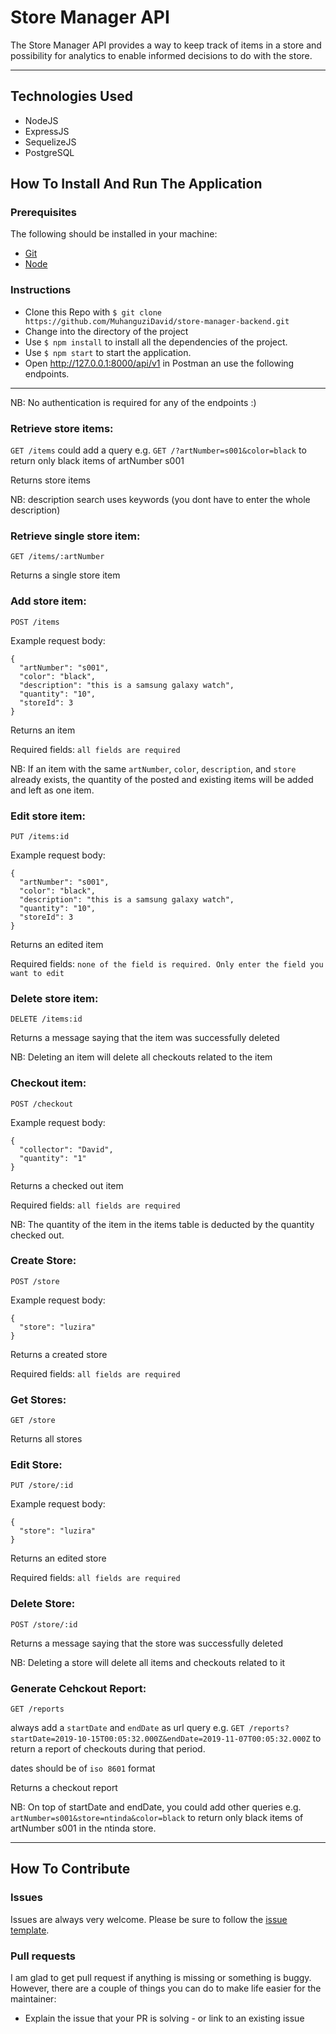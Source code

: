 # Store Manager API

The Store Manager API provides a way to keep track of items in a store and possibility for analytics to enable informed decisions to do with the store.

-----

## Technologies Used

- NodeJS
- ExpressJS
- SequelizeJS
- PostgreSQL

## How To Install And Run The Application

### Prerequisites

The following should be installed in your machine:

- [Git](https://git-scm.com/downloads)
- [Node](https://nodejs.org/en/download)

### Instructions

- Clone this Repo with `$ git clone https://github.com/MuhanguziDavid/store-manager-backend.git`
- Change into the directory of the project
- Use `$ npm install` to install all the dependencies of the project.
- Use `$ npm start` to start the application.
- Open http://127.0.0.1:8000/api/v1 in Postman an use the following endpoints.

-----

NB: No authentication is required for any of the endpoints :)

### Retrieve store items:

`GET /items` could add a query e.g. `GET /?artNumber=s001&color=black` to return only black items of artNumber s001

Returns store items

NB: description search uses keywords (you dont have to enter the whole description)

### Retrieve single store item:

`GET /items/:artNumber`

Returns a single store item

### Add store item:

`POST /items`

Example request body:

```source-json
{
  "artNumber": "s001",
  "color": "black",
  "description": "this is a samsung galaxy watch",
  "quantity": "10",
  "storeId": 3
}
```

Returns an item

Required fields: `all fields are required`

NB: If an item with the same `artNumber`, `color`, `description`, and `store` already exists, the quantity of the posted and existing items will be added and left as one item.

### Edit store item:

`PUT /items:id`

Example request body:

```source-json
{
  "artNumber": "s001",
  "color": "black",
  "description": "this is a samsung galaxy watch",
  "quantity": "10",
  "storeId": 3
}
```

Returns an edited item

Required fields: `none of the field is required. Only enter the field you want to edit`

### Delete store item:

`DELETE /items:id`

Returns a message saying that the item was successfully deleted

NB: Deleting an item will delete all checkouts related to the item

### Checkout item:

`POST /checkout`

Example request body:

```source-json
{
  "collector": "David",
  "quantity": "1"
}
```

Returns a checked out item

Required fields: `all fields are required`

NB: The quantity of the item in the items table is deducted by the quantity checked out.

### Create Store:

`POST /store`

Example request body:

```source-json
{
  "store": "luzira"
}
```

Returns a created store

Required fields: `all fields are required`

### Get Stores:

`GET /store`

Returns all stores

### Edit Store:

`PUT /store/:id`

Example request body:

```source-json
{
  "store": "luzira"
}
```

Returns an edited store

Required fields: `all fields are required`

### Delete Store:

`POST /store/:id`

Returns a message saying that the store was successfully deleted

NB: Deleting a store will delete all items and checkouts related to it

### Generate Cehckout Report:

`GET /reports`

always add a `startDate` and `endDate` as url query e.g. `GET /reports?startDate=2019-10-15T00:05:32.000Z&endDate=2019-11-07T00:05:32.000Z` to return a report of checkouts during that period.

dates should be of `iso 8601` format

Returns a checkout report

NB: On top of startDate and endDate, you could add other queries e.g. `artNumber=s001&store=ntinda&color=black` to return only black items of artNumber s001 in the ntinda store.

-----

## How To Contribute

### Issues

Issues are always very welcome. Please be sure to follow the [issue template](https://github.com/andela/engineering-playbook/issues/new).

### Pull requests

I am glad to get pull request if anything is missing or something is buggy. However, there are a couple of things you can do to make life easier for the maintainer:

- Explain the issue that your PR is solving - or link to an existing issue
